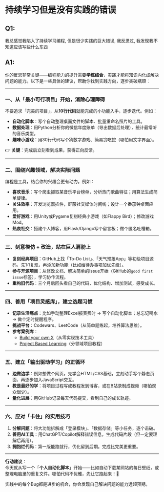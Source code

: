 # 持续学习但是没有实践的错误

## Q1: 
我总感觉我陷入了持续学习编程, 但是很少实践的巨大错误, 我反思过, 我发现我不知道应该写些什么东西

## A1: 
你的反思非常关键——编程能力的提升需要**学练结合**，实践才能将知识内化成解决问题的能力。以下是一些具体的建议，帮助你找到实践方向，逐步突破瓶颈：

---

### **一、从「最小可行项目」开始，消除心理障碍**
不要追求「完美的项目」，从**10行代码**就能完成的小功能入手，逐步迭代。例如：
- **自动化脚本**：写个自动整理桌面文件的脚本、批量重命名照片的工具。
- **数据处理**：用Python分析你的微信年度账单（导出数据后处理），统计最常听的音乐类型。
- **趣味小游戏**：用30行代码写个猜数字游戏、简易贪吃蛇（哪怕用文字界面）。

👉 **关键**：完成后立刻看到成果，获得正向反馈。

---

### **二、围绕兴趣领域，解决实际问题**
编程是工具，结合你的兴趣会更有动力。例如：
- **喜欢音乐**：写个爬虫抓取某音乐平台榜单，分析热门歌曲特征；用算法生成简单旋律。
- **关注效率**：开发浏览器插件，屏蔽社交媒体时间线；设计一个番茄钟桌面应用。
- **爱好游戏**：用Unity或Pygame复刻经典小游戏（如Flappy Bird）；修改游戏Mod。
- **热衷社交**：搭建个人博客，用Flask/Django写个留言板；做个匿名吐槽箱。

---

### **三、刻意模仿 + 改造，站在巨人肩膀上**
- **复刻经典项目**：GitHub上找「To-Do List」、「天气预报App」等初级项目源码，先1:1复现，再添加新功能（比如给待办事项加优先级）。
- **参与开源项目**：从修改文档、解决简单的Issue开始（GitHub的`good first issue`标签），学习协作流程。
- **重构旧代码**：三个月后回头看自己的代码，优化结构、增加测试，感受成长。

---

### **四、善用「项目灵感库」，建立选题习惯**
- **记录生活痛点**：比如手动整理Excel报表费时 → 写个自动化脚本；总忘记喝水 → 做个定时提醒程序。
- **挑战平台**：Codewars、LeetCode（从简单题练起，培养算法思维）。
- **参考案例库**：  
  - [Build your own X](https://github.com/codecrafters-io/build-your-own-x)（从零实现技术工具）
  - [Project Based Learning](https://github.com/practical-tutorials/project-based-learning)（分领域项目教程）

---

### **五、建立「输出驱动学习」的正循环**
- **边做边学**：例如想做个网页，先学会HTML/CSS基础，立刻动手写个静态页面，再逐步加入JavaScript交互。
- **教是最好的学**：将项目过程写成教程发到博客，或在B站录制成视频（哪怕观众很少）。
- **量化进展**：用GitHub记录每天代码提交，看到自己的成长轨迹。

---

### **六、应对「卡住」的实用技巧**
1. **分解问题**：将大功能拆解成「登录模块」、「数据存储」等小任务，逐个击破。
2. **善用AI工具**：用ChatGPT/Copilot解释错误信息，生成代码片段（但一定要理解后再用）。
3. **拥抱烂代码**：第一版能跑就行，优化留到后期。完成比完美更重要。

---

**行动建议**：  
今天就从写一个「**个人自动化脚本**」开始——比如自动下载某网站的每日壁纸，或整理电脑里的重复文件。哪怕代码不优雅，先让它跑起来！🚀  

实践中的每个Bug都是进步的机会，你会发现自己解决问题的能力远超预期。